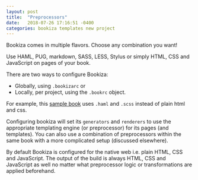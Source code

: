 ```yaml
---
layout: post
title:  "Preprocessors"
date:   2018-07-26 17:16:51 -0400
categories: bookiza templates new project
---
```


Bookiza comes in multiple flavors. Choose any combination you want!

Use HAML, PUG, markdown, SASS, LESS, Stylus or simply HTML, CSS and JavaScript on pages of your book. 

There are two ways to configure Bookiza:

- Globally, using `.bookizarc` or
- Locally, per project, using the `.bookrc` object.

For example, this [sample book](https://github.com/marvindanig/bookiza-framework) uses `.haml` and `.scss` instead of plain html and css.

Configuring bookiza will set its `generators` and `renderers` to use the appropriate templating engine (or preprocessor) for its pages (and templates). You can also use a combination of preprocessors within the same book with a more complicated setup (discussed elsewhere). 

By default Bookiza is configured for the native web i.e. plain HTML, CSS and JavaScript. The output of the build is always HTML, CSS and JavaScript as well no matter what preprocessor logic or transformations are applied beforehand. 
